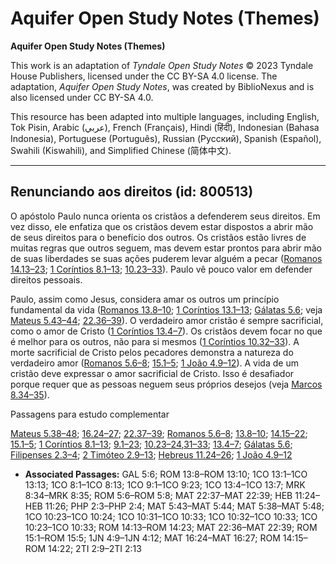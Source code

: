 # Aquifer Open Study Notes (Themes)

**Aquifer Open Study Notes (Themes)**

This work is an adaptation of *Tyndale Open Study Notes* © 2023 Tyndale House Publishers, licensed under the CC BY\-SA 4\.0 license. The adaptation, *Aquifer Open Study Notes*, was created by BiblioNexus and is also licensed under CC BY\-SA 4\.0\.

This resource has been adapted into multiple languages, including English, Tok Pisin, Arabic (عربي), French (Français), Hindi (हिंदी), Indonesian (Bahasa Indonesia), Portuguese (Português), Russian (Русский), Spanish (Español), Swahili (Kiswahili), and Simplified Chinese (简体中文).



--------------------------------

## Renunciando aos direitos (id: 800513)

O apóstolo Paulo nunca orienta os cristãos a defenderem seus direitos. Em vez disso, ele enfatiza que os cristãos devem estar dispostos a abrir mão de seus direitos para o benefício dos outros. Os cristãos estão livres de muitas regras que outros seguem, mas devem estar prontos para abrir mão de suas liberdades se suas ações puderem levar alguém a pecar ([Romanos 14\.13–23](https://ref.ly/Rom14:13-Rom14:23); [1 Coríntios 8\.1–13](https://ref.ly/1Cor8:1-1Cor8:13); [10\.23–33](https://ref.ly/1Cor10:23-1Cor10:33)). Paulo vê pouco valor em defender direitos pessoais.

Paulo, assim como Jesus, considera amar os outros um princípio fundamental da vida ([Romanos 13\.8–10](https://ref.ly/Rom13:8-Rom13:10); [1 Coríntios 13\.1–13](https://ref.ly/1Cor13:1-1Cor13:13); [Gálatas 5\.6](https://ref.ly/Gal5:6); veja [Mateus 5\.43–44](https://ref.ly/Matt5:43-Matt5:44); [22\.36–39](https://ref.ly/Matt22:36-Matt22:39)). O verdadeiro amor cristão é sempre sacrificial, como o amor de Cristo ([1 Coríntios 13\.4–7](https://ref.ly/1Cor13:4-1Cor13:7)). Os cristãos devem focar no que é melhor para os outros, não para si mesmos ([1 Coríntios 10\.32–33](https://ref.ly/1Cor10:32-1Cor10:33)). A morte sacrificial de Cristo pelos pecadores demonstra a natureza do verdadeiro amor ([Romanos 5\.6–8](https://ref.ly/Rom5:6-Rom5:8); [15\.1–5](https://ref.ly/Rom15:1-Rom15:5); [1 João 4\.9–12](https://ref.ly/1John4:9-1John4:12)). A vida de um cristão deve expressar o amor sacrificial de Cristo. Isso é desafiador porque requer que as pessoas neguem seus próprios desejos (veja [Marcos 8\.34–35](https://ref.ly/Mark8:34-Mark8:35)).

Passagens para estudo complementar

[Mateus 5\.38–48](https://ref.ly/Matt5:38-Matt5:48); [16\.24–27](https://ref.ly/Matt16:24-Matt16:27); [22\.37–39](https://ref.ly/Matt22:37-Matt22:39); [Romanos 5\.6–8](https://ref.ly/Rom5:6-Rom5:8); [13\.8–10](https://ref.ly/Rom13:8-Rom13:10); [14\.15–22](https://ref.ly/Rom14:15-Rom14:22); [15\.1–5](https://ref.ly/Rom15:1-Rom15:5); [1 Coríntios 8\.1–13](https://ref.ly/1Cor8:1-1Cor8:13); [9\.1–23](https://ref.ly/1Cor9:1-1Cor9:23); [10\.23–24](https://ref.ly/1Cor10:23-1Cor10:24),[31–33](https://ref.ly/1Cor10:31-1Cor10:33); [13\.4–7](https://ref.ly/1Cor13:4-1Cor13:7); [Gálatas 5\.6](https://ref.ly/Gal5:6); [Filipenses 2\.3–4](https://ref.ly/Phil2:3-Phil2:4); [2 Timóteo 2\.9–13](https://ref.ly/2Tim2:9-2Tim2:13); [Hebreus 11\.24–26](https://ref.ly/Heb11:24-Heb11:26); [1 João 4\.9–12](https://ref.ly/1John4:9-1John4:12)

* **Associated Passages:** GAL 5:6; ROM 13:8–ROM 13:10; 1CO 13:1–1CO 13:13; 1CO 8:1–1CO 8:13; 1CO 9:1–1CO 9:23; 1CO 13:4–1CO 13:7; MRK 8:34–MRK 8:35; ROM 5:6–ROM 5:8; MAT 22:37–MAT 22:39; HEB 11:24–HEB 11:26; PHP 2:3–PHP 2:4; MAT 5:43–MAT 5:44; MAT 5:38–MAT 5:48; 1CO 10:23–1CO 10:24; 1CO 10:31–1CO 10:33; 1CO 10:32–1CO 10:33; 1CO 10:23–1CO 10:33; ROM 14:13–ROM 14:23; MAT 22:36–MAT 22:39; ROM 15:1–ROM 15:5; 1JN 4:9–1JN 4:12; MAT 16:24–MAT 16:27; ROM 14:15–ROM 14:22; 2TI 2:9–2TI 2:13

